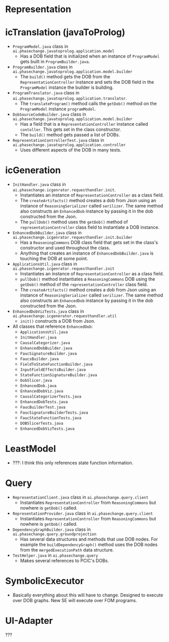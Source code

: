 # Representation

# icTranslation (javaToProlog)
- `ProgramModel.java` class in `ai.phasechange.javatoprolog.application.model`
	- Has a DOB field that is initialized when an instance of `ProgramModel` gets built in `ProgramBuilder.java`. 
- `ProgramBuilder.java` class in `ai.phasechange.javatoprolog.application.model.builder` 
	- The `build()` method gets the DOB from the `RepresentationController` instance and sets the DOB field in the `ProgramModel` instance the builder is building.
- `ProgramTranslator.java` class in `ai.phasechange.javatoprolog.application.translator`. 
	- The `translateProgram()` method calls the `getDob()` method on the `ProgramModel` instance `programModel`.
- `DobSourceCodeBuilder.java` class in `ai.phasechange.javatoprolog.application.model.builder`
	- Has a field that is a `RepresentationController` instance called `contoller`. This gets set in the class constructor.
	- The `build()` method gets passed a list of DOBs.
- `RepresentationControllerTest.java` class in `ai.phasechange.javatoprolog.application.controller`
	- Uses different aspects of the DOB in many tests.
	
# icGeneration
- `InitHandler.java` class in `ai.phasechange.icgenrator.requesthandler.init`.
	- Instantiates an instance of `RepresentationController` as a class field.
	- The `createArtifacts()` method creates a dob from Json using an instance of `ReasoningSerializer` called `serilizer`. The same method also constructs an `EnhancedDob` instance by passing it in the dob constructed from the Json.
	- The `pullDob()` method uses the `getDob()` method of `representationController` class field to instantiate a DOB instance.
- `EnhancedDobBuilder.java` class in `ai.phasechange.icgenrator.requesthandler.init.builder`
	- Has a `ReasoningCommons` DOB class field that gets set in the class's constructor and used throughout the class.
	- Anything that creates an instance of `EnhancedDobBuilder.java` is touching the DOB at some point.
- `ApplicationsUtil.java` class in `ai.phasechange.icgenrator.requesthandler.init`
	- Instantiates an instance of `RepresentationController` as a class field.
	- `pullDob()` method instantiates a `ReasoningCommons` DOB using the `getDob()` method of the `representationController` class field.
	- The `createArtifacts()` method creates a dob from Json using an instance of `ReasoningSerializer` called `serilizer`. The same method also constructs an `EnhancedDob` instance by passing it in the dob constructed from the Json.
- `EnhancedDobVizTests.java` class in `ai.phasechange.icgenerator.requesthandler.util`
	- `init()` constructs a DOB from Json.
- All classes that reference `EnhancedDob`:
	- `ApplicationsUtil.java`
	- `InitHandler.java`
	- `CausalCategorizer.java`
	- `EnhancedDobBuilder.java`
	- `FaucSignatureBuilder.java`
	- `FaucsBuilder.java`
	- `FieldToStateFunctionBuilder.java`
	- `InputFieldEffectsBuilder.java`
	- `StateFunctionSignatureBuilder.java`
	- `DobSlicer.java`
	- `EnhancedDob.java`
	- `EnhancedDobViz.java`
	- `CausalCategorizerTests.java`
	- `EnhancedDobTests.java`
	- `FaucBuilderTest.java`
	- `FaucSignatureBuilderTests.java`
	- `FaucStateFunctionTests.java`
	- `DOBSlicerTests.java`
	- `EnhancedDobVizTests.java`
	
# LeastModel
- ???: I think this only references state function information.

# Query
- `RepresentationClient.java` class in `ai.phasechange.query.client`
	- Instantiates `RepresentationController` from `ReasoningCommons` but nowhere is `getDob()` called.
- `RepresentationProvider.java` class in `ai.phasechange.query.client`
	- Instantiates `RepresentationController` from `ReasoningCommons` but nowhere is `getDob()` called.
- `DependencyGraphBuilder.java` class in `ai.phasechange.query.groundprojection`
	- Has several data structures and methods that use DOB nodes. For example the `buildDependencyGraph()` method uses the DOB nodes from the `mergedExecutionPath` data structure.
- `TestHelper.java` in `ai.phasechange.query`
	- Makes several references to PCIC's DOBs.
	
# SymbolicExecutor
- Basically everything about this will have to change. Designed to execute over DOB graphs. New SE will execute over FOM programs.

# UI-Adapter
???